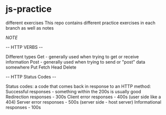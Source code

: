 # js-practice
different exercises
This repo contains different practice exercises in each branch as well as notes

*NOTE*

-- HTTP VERBS --

Different types
Get - generally used when trying to get or receive information
Post - generally used when trying to send or "post" data somewhere
Put
Fetch
Head
Delete


-- HTTP Status Codes --

Status codes: a code that comes back in response to an HTTP method:
Successful responses - something within the 200s is usually good
Redirection responses - 300s
Client error responses - 400s (user side like a 404)
Server error responses - 500s (server side - host server)
Informational responses - 100s

